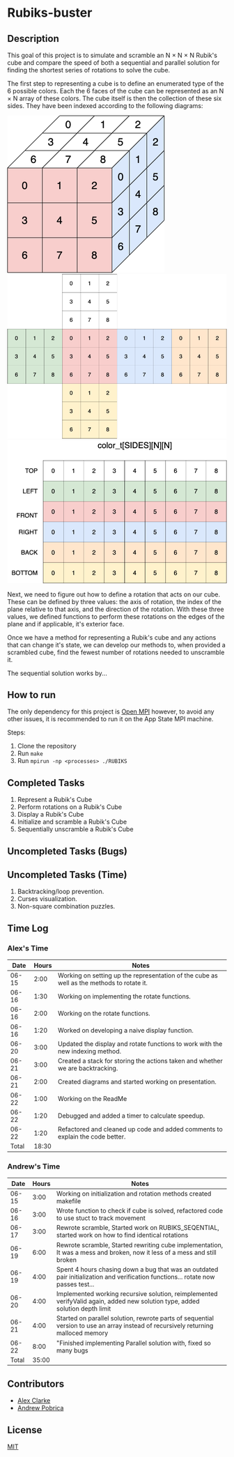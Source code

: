 # Rubiks-buster

## Description

This goal of this project is to simulate and scramble an N × N × N Rubik's cube and compare the speed of both a sequential and parallel solution for finding the shortest series of rotations to solve the cube.

The first step to representing a cube is to define an enumerated type of the 6 possible colors. Each the 6 faces of the cube can be represented as an N × N array of these colors. The cube itself is then the collection of these six sides. They have been indexed according to the following diagrams:

![3D Cube With Indexing](diagrams/index_3D.png)
![Flattened Cube With Indexing](diagrams/index_flat.png)
![Cube Array Representation](diagrams/index_array.png)

Next, we need to figure out how to define a rotation that acts on our cube. These can be defined by three values: the axis of rotation, the index of the plane relative to that axis, and the direction of the rotation. With these three values, we defined functions to perform these rotations on the edges of the plane and if applicable, it's exterior face.

Once we have a method for representing a Rubik's cube and any actions that can change it's state, we can develop our methods to, when provided a scrambled cube, find the fewest number of rotations needed to unscramble it.

The sequential solution works by...

## How to run

The only dependency for this project is [Open MPI](https://www.open-mpi.org/) however, to avoid any other issues, it is recommended to run it on the App State MPI machine.

Steps:
1. Clone the repository
2. Run `make`
3. Run `mpirun -np <processes> ./RUBIKS`

## Completed Tasks

1. Represent a Rubik's Cube
2. Perform rotations on a Rubik's Cube
3. Display a Rubik's Cube
4. Initialize and scramble a Rubik's Cube
5. Sequentially unscramble a Rubik's Cube

## Uncompleted Tasks (Bugs)

## Uncompleted Tasks (Time)

1. Backtracking/loop prevention.
2. Curses visualization.
3. Non-square combination puzzles.

## Time Log

### Alex's Time

| Date  | Hours | Notes                                                                                     |
|-------|-------|-------------------------------------------------------------------------------------------|
| 06-15 | 2:00  | Working on setting up the representation of the cube as well as the methods to rotate it. |
| 06-16 | 1:30  | Working on implementing the rotate functions.                                             |
| 06-16 | 2:00  | Working on the rotate functions.                                                          |
| 06-16 | 1:20  | Worked on developing a naive display function.                                            |
| 06-20 | 3:00  | Updated the display and rotate functions to work with the new indexing method.            |
| 06-21 | 3:00  | Created a stack for storing the actions taken and whether we are backtracking.            |
| 06-21 | 2:00  | Created diagrams and started working on presentation.                                     |
| 06-22 | 1:00  | Working on the ReadMe                                                                     |
| 06-22 | 1:20  | Debugged and added a timer to calculate speedup.                                          |
| 06-22 | 1:20  | Refactored and cleaned up code and added comments to explain the code better.             |
| Total | 18:30 |                                                                                           |

### Andrew's Time

| Date  | Hours | Notes                                                                                                                              |
|-------|-------|------------------------------------------------------------------------------------------------------------------------------------|
| 06-15 | 3:00  | Working on initialization and rotation methods created makefile                                                                    |
| 06-16 | 3:00  | Wrote function to check if cube is solved, refactored code to use stuct to track movement                                          |
| 06-17 | 3:00  | Rewrote scramble, Started work on RUBIKS_SEQENTIAL, started work on how to find identical rotations                                |
| 06-19 | 6:00  | Rewrote scramble, Started rewriting cube implementation, It was a mess and broken, now it less of a mess and still broken          |
| 06-19 | 4:00  | Spent 4 hours chasing down a bug that was an outdated pair initialization and verification functions... rotate now passes test...  |
| 06-20 | 4:00  | Implemented working recursive solution, reimplemented verifyValid again, added new solution type, added solution depth limit       |
| 06-21 | 4:00  | Started on parallel solution, rewrote parts of sequential version to use an array instead of recursively returning malloced memory |
| 06-22 | 8:00  | "Finished implementing Parallel solution with, fixed so many bugs                                                                  |
| Total | 35:00 |                                                                                                                                    |

## Contributors

- [Alex Clarke](https://github.com/alexpclarke)
- [Andrew Pobrica](https://github.com/crispyman)

## License

[MIT](https://github.com/alexpclarke/Haskell-Turing-Machine/blob/master/LICENSE)